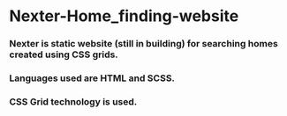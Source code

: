 # Nexter-Home_finding-website

### Nexter is static website (still in building) for searching homes created using CSS grids. 
### Languages used are HTML and SCSS. 
### CSS Grid technology is used.
